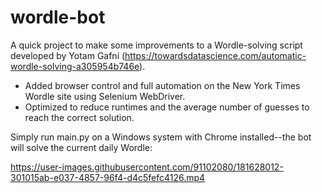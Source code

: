 # wordle-bot

A quick project to make some improvements to a Wordle-solving script developed by Yotam Gafni (https://towardsdatascience.com/automatic-wordle-solving-a305954b746e).

- Added browser control and full automation on the New York Times Wordle site using Selenium WebDriver. 
- Optimized to reduce runtimes and the average number of guesses to reach the correct solution. 

Simply run main.py on a Windows system with Chrome installed--the bot will solve the current daily Wordle: 

https://user-images.githubusercontent.com/91102080/181628012-301015ab-e037-4857-96f4-d4c5fefc4126.mp4

